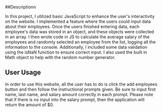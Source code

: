 ##Descriptionn

In this project, I utilized basic JavaScript to enhance the user's interactivity on the website. I implemented a feature where the users could input data about their employees. Once the users finished entering data, each employee's data was stored in an object, and these objects were collected in an array. I then wrote code in JS to calculate the average salary of the employees and randomly selected an employee from the list, logging all the information to the console. Additionally, I included some data validation using the isNaN function to ensure correct input. I also used the built in Math object to help with the random number generator. 

## User Usage

In order to use this website, all the user has to do is click the add employees button and then follow the instructional prompts given. Be sure to input first name, last name, and salary amount correctly in each prompt. Please note that if there is no input into the salary prompt, then the application will return the amount of $0. 
